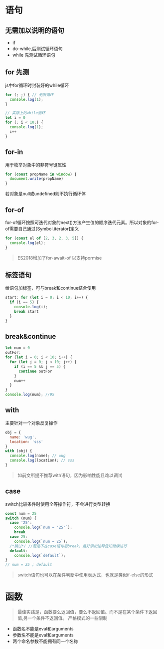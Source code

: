 # 语句
## 无需加以说明的语句
+ if
+ do-while,后测试循环语句
+ while 先测试循环语句
## for 先测
js中for循环时封装好的while循环
``` js
for (; ;) { // 无限循环
  console.log(1);
}

// 实际上的while循环
let i = 0
for (; i < 10;) {
  console.log(1);
  i++
}
```
## for-in
用于枚举对象中的非符号键属性
``` js
for (const propName in window) { 
  document.write(propName)
}
```
若对象是null或undefined则不执行循环体
## for-of
for-of循环按照可迭代对象的next()方法产生值的顺序迭代元素。所以对象的for-of需要自己通过[Symbol.iterator]定义
``` js
for (const el of [2, 3, 2, 3, 5]) {
  console.log(el);
}
```
> ES2018增加了for-await-of 以支持pormise
## 标签语句
给语句加标签，可与break和continue结合使用
``` js
start: for (let i = 0; i < 10; i++) {
  if (i == 5) {
    console.log(i);
    break start
  }
}
```
## break&continue
``` js
let num = 0
outFor:
for (let i = 0; i < 10; i++) {
  for (let j = 0; j < 10; j++) {
    if (i == 5 && j == 5) {
      continue outFor
    }
    num++
  }
}
console.log(num); //95
```
## with
主要针对一个对象反复操作 
``` js
obj = {
  name: 'wug',
  location: 'sss'
}
with (obj) {
  console.log(name); // wug
  console.log(location); // sss
}
```
> 如前文所提不推荐with语句，因为影响性能且难以调试
## case
switch比较条件时使用全等操作符，不会进行类型转换
``` js
const num = 25
switch (num) {
  case '25':
    console.log(`num = '25'`);
    break
  case 25:
    console.log(`num = 25`);
  /*跳过*/ //若是不在case语句后break，最好添加注释告知继续进行
  default:
    console.log(`default`);
}
// num = 25 ; default
```
> switch语句也可以在条件判断中使用表达式，也就是类似if-else的形式
# 函数
> 最佳实践是，函数要么返回值，要么不返回值。而不是在某个条件下返回值,另一个条件不返回值。
严格模式的一些限制
+ 函数名不能是eval和arguments
+ 参数名不能是eval和arguments
+ 两个命名参数不能拥有同一个名称